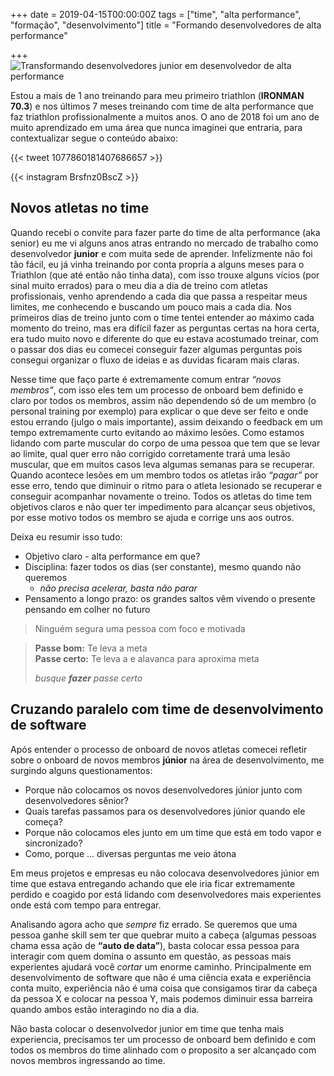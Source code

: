 +++
date = 2019-04-15T00:00:00Z
tags = ["time", "alta performance", "formação", "desenvolvimento"]
title = "Formando desenvolvedores de alta performance"

+++
![Transformando desenvolvedores junior em desenvolvedor de alta performance](/blog/atleta-alta-junior.jpg#center)

Estou a mais de 1 ano treinando para meu primeiro triathlon (**IRONMAN 70.3**) e nos últimos 7 meses treinando com time de alta performance que faz triathlon profissionalmente a muitos anos. O ano de 2018 foi um ano de muito aprendizado em uma área que nunca imaginei que entraria, para contextualizar segue o conteúdo abaixo:

{{< tweet 1077860181407686657 >}}

{{< instagram Brsfnz0BscZ >}}

## Novos atletas no time

Quando recebi o convite para fazer parte do time de alta performance (aka senior) eu me vi alguns anos atras entrando no mercado de trabalho como desenvolvedor **junior** e com muita sede de aprender. Infelizmente não foi tão fácil, eu já vinha treinando por conta propria a alguns meses para o Triathlon (que até então não tinha data), com isso trouxe alguns vícios (por sinal muito errados) para o meu dia a dia de treino com atletas profissionais, venho aprendendo a cada dia que passa a respeitar meus limites, me conhecendo e buscando um pouco mais a cada dia.
Nos primeiros dias de treino junto com o time tentei entender ao máximo cada momento do treino, mas era difícil fazer as perguntas certas na hora certa, era tudo muito novo e diferente do que eu estava acostumado treinar, com o passar dos dias eu comecei conseguir fazer algumas perguntas pois consegui organizar o fluxo de ideias e as duvidas ficaram mais claras.

Nesse time que faço parte é extremamente comum entrar _“novos membros”_, com isso eles tem um processo de onboard bem definido e claro por todos os membros, assim não dependendo só de um membro (o personal training por exemplo) para explicar o que deve ser feito e onde estou errando (julgo o mais importante), assim deixando o feedback em um tempo extremamente curto evitando ao máximo lesões. Como estamos lidando com parte muscular do corpo de uma pessoa que tem que se levar ao limite, qual quer erro não corrigido corretamente trará uma lesão muscular, que em muitos casos leva algumas semanas para se recuperar. Quando acontece lesões em um membro todos os atletas irão _“pagar”_ por esse erro, tendo que diminuir o ritmo para o atleta lesionado se recuperar e conseguir acompanhar novamente o treino. Todos os atletas do time tem objetivos claros e não quer ter impedimento para alcançar seus objetivos, por esse motivo todos os membro se ajuda e corrige uns aos outros.

Deixa eu resumir isso tudo:

* Objetivo claro - alta performance em que?
* Disciplina: fazer todos os dias (ser constante), mesmo quando não queremos
  * _não precisa acelerar, basta não parar_
* Pensamento a longo prazo: os grandes saltos vêm vivendo o presente pensando em colher no futuro

> Ninguém segura uma pessoa com foco e motivada

> **Passe bom:** Te leva a meta  
> **Passe certo:** Te leva a e alavanca para aproxima meta
>
> _busque **fazer** passe certo_

## Cruzando paralelo com time de desenvolvimento de software

Após entender o processo de onboard de novos atletas comecei refletir sobre o onboard de novos membros **júnior** na área de desenvolvimento, me surgindo alguns questionamentos:

* Porque não colocamos os novos desenvolvedores júnior junto com desenvolvedores sênior?
* Quais tarefas passamos para os desenvolvedores júnior quando ele começa?
* Porque não colocamos eles junto em um time que está em todo vapor e sincronizado?
* Como, porque ... diversas perguntas me veio átona

Em meus projetos e empresas eu não colocava desenvolvedores júnior em time que estava entregando achando que ele iria ficar extremamente perdido e coagido por está lidando com desenvolvedores mais experientes onde está com tempo para entregar.

Analisando agora acho que _sempre_ fiz errado. Se queremos que uma pessoa ganhe skill sem ter que quebrar muito a cabeça (algumas pessoas chama essa ação de **“auto de data”**), basta colocar essa pessoa para interagir com quem domina o assunto em questão, as pessoas mais experientes ajudará você _cortar_ um enorme caminho. Principalmente em desenvolvimento de software que não é uma ciência exata e experiência conta muito, experiência não é uma coisa que consigamos tirar da cabeça da pessoa X e colocar na pessoa Y, mais podemos diminuir essa barreira quando ambos estão interagindo no dia a dia.

Não basta colocar o desenvolvedor junior em time que tenha mais experiencia, precisamos ter um processo de onboard bem definido e com todos os membros do time alinhado com o proposito a ser alcançado com novos membros ingressando ao time.